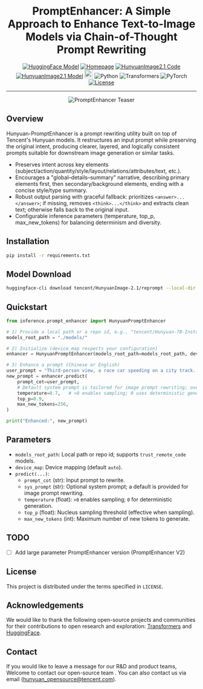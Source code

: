 <div align="center">

# PromptEnhancer: A Simple Approach to Enhance Text-to-Image Models via Chain-of-Thought Prompt Rewriting

</div>

<p align="center">
  <!-- <a href="https://www.arxiv.org/abs/2509.04545"><img src="https://img.shields.io/badge/Paper-arXiv:2509.04545-red?logo=arxiv" alt="arXiv"></a> -->
  <a href="https://huggingface.co/tencent/HunyuanImage-2.1/tree/main/reprompt"><img src="https://img.shields.io/badge/HuggingFace-Model_V1-blue?logo=huggingface" alt="HuggingFace Model"></a>
  <a href="https://hunyuan-promptenhancer.github.io/"><img src="https://img.shields.io/badge/Homepage-PromptEnhancer-1abc9c" alt="Homepage"></a>
  <a href="https://github.com/Tencent-Hunyuan/HunyuanImage-2.1"><img src="https://img.shields.io/badge/Code-HunyuanImage2.1-2ecc71?logo=github" alt="HunyuanImage2.1 Code"></a>
  <a href="https://huggingface.co/tencent/HunyuanImage-2.1"><img src="https://img.shields.io/badge/Model-HunyuanImage2.1-3498db?logo=huggingface" alt="HunyuanImage2.1 Model"></a>
  <a href=https://x.com/TencentHunyuan target="_blank"><img src=https://img.shields.io/badge/Hunyuan-black.svg?logo=x height=22px></a>
  <img src="https://img.shields.io/badge/Python-3.9%2B-3776AB?logo=python&logoColor=white" alt="Python">
  <img src="https://img.shields.io/badge/Transformers-4.56%2B-FFD21E?logo=huggingface" alt="Transformers">
  <img src="https://img.shields.io/badge/PyTorch-2.0%2B-EE4C2C?logo=pytorch&logoColor=white" alt="PyTorch">
  <a href="LICENSE"><img src="https://img.shields.io/badge/License-Apache--2.0-blue" alt="License"></a>
</p>

---

<p align="center">
  <img src="assets/teaser-1.png" alt="PromptEnhancer Teaser"/>
</p>

## Overview

Hunyuan-PromptEnhancer is a prompt rewriting utility built on top of Tencent's Hunyuan models. It restructures an input prompt while preserving the original intent, producing clearer, layered, and logically consistent prompts suitable for downstream image generation or similar tasks.

- Preserves intent across key elements (subject/action/quantity/style/layout/relations/attributes/text, etc.).
- Encourages a "global–details–summary" narrative, describing primary elements first, then secondary/background elements, ending with a concise style/type summary.
- Robust output parsing with graceful fallback: prioritizes `<answer>...</answer>`; if missing, removes `<think>...</think>` and extracts clean text; otherwise falls back to the original input.
- Configurable inference parameters (temperature, top_p, max_new_tokens) for balancing determinism and diversity.

## Installation

```bash
pip install -r requirements.txt
```

## Model Download

```bash
huggingface-cli download tencent/HunyuanImage-2.1/reprompt --local-dir ./models/
```

## Quickstart

```python
from inference.prompt_enhancer import HunyuanPromptEnhancer

# 1) Provide a local path or a repo id, e.g., "tencent/Hunyuan-7B-Instruct"
models_root_path = "./models/"

# 2) Initialize (device_map respects your configuration)
enhancer = HunyuanPromptEnhancer(models_root_path=models_root_path, device_map="auto")

# 3) Enhance a prompt (Chinese or English)
user_prompt = "Third-person view, a race car speeding on a city track..."
new_prompt = enhancer.predict(
    prompt_cot=user_prompt,
    # Default system prompt is tailored for image prompt rewriting; override if needed
    temperature=0.7,   # >0 enables sampling; 0 uses deterministic generation
    top_p=0.9,
    max_new_tokens=256,
)

print("Enhanced:", new_prompt)
```

## Parameters

- `models_root_path`: Local path or repo id; supports `trust_remote_code` models.
- `device_map`: Device mapping (default `auto`).
- `predict(...)`:
  - `prompt_cot` (str): Input prompt to rewrite.
  - `sys_prompt` (str): Optional system prompt; a default is provided for image prompt rewriting.
  - `temperature` (float): `>0` enables sampling; `0` for deterministic generation.
  - `top_p` (float): Nucleus sampling threshold (effective when sampling).
  - `max_new_tokens` (int): Maximum number of new tokens to generate.

## TODO

- [ ] Add large parameter PromptEnhancer version (PromptEnhancer V2)

## License

This project is distributed under the terms specified in `LICENSE`.

## Acknowledgements

We would like to thank the following open-source projects and communities for their contributions to open research and exploration: [Transformers](https://huggingface.co/transformers) and [HuggingFace](https://huggingface.co).

## Contact

If you would like to leave a message for our R&D and product teams, Welcome to contact our open-source team . You can also contact us via email (hunyuan_opensource@tencent.com).
